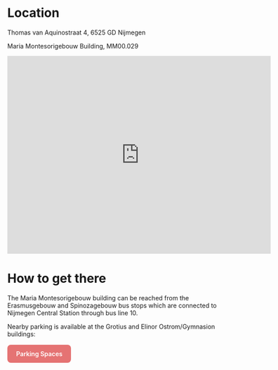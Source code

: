 
# Location
Thomas van Aquinostraat 4, 6525 GD Nijmegen

Maria Montesorigebouw Building, MM00.029

<iframe 
  src="https://www.google.com/maps/embed?pb=!1m18!1m12!1m3!1d1506.676227085201!2d5.861644065862548!3d51.818462299870305!2m3!1f0!2f0!3f0!3m2!1i1024!2i768!4f13.1!3m3!1m2!1s0x47c709b1fa7f7b8b%3A0xcf086326102b45e1!2sMaria%20Montessorigebouw!5e1!3m2!1sen!2snl!4v1750056906216!5m2!1sen!2snl" 
  width="600" 
  height="450" 
  style="border:0;" 
  allowfullscreen="" 
  loading="lazy" 
  referrerpolicy="no-referrer-when-downgrade">
</iframe>


# How to get there
The Maria Montesorigebouw building can be reached from the Erasmusgebouw and Spinozagebouw bus stops which are connected to Nijmegen Central Station through bus line 10.

Nearby parking is available at the Grotius and Elinor Ostrom/Gymnasion buildings:

<p style="margin:1rem 0;">
  <a href="https://www.ru.nl/en/services/getting-to-the-campus-and-parking/parking-spaces"
     target="_blank" rel="noopener"
     style="display:inline-block;padding:12px 20px;border-radius:8px;
            background:#e57373;color:#fff;text-decoration:none;font-weight:600;">
    Parking Spaces
  </a>
</p>

